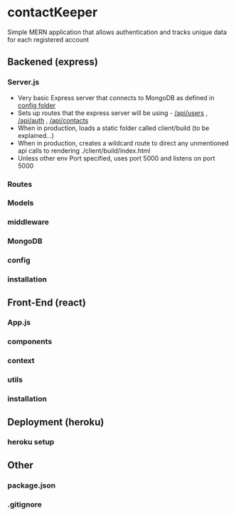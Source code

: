 # contactKeeper
Simple MERN application that allows authentication and tracks unique data for each registered account


## Backened (express)
### Server.js
- Very basic Express server that connects to MongoDB as defined in [config folder](/config/db.js)
- Sets up routes that the express server will be using - [/api/users](/routes/users) , [/api/auth](/routes/auth) , [/api/contacts](/routes/contacts)
- When in production, loads a static folder called client/build (to be explained...)
- When in production, creates a wildcard route to direct any unmentioned api calls to rendering ./client/build/index.html
- Unless other env Port specified, uses port 5000 and listens on port 5000
### Routes
### Models
### middleware
### MongoDB
### config
### installation

## Front-End (react)
### App.js
### components
### context
### utils
### installation

## Deployment (heroku)
### heroku setup
## Other
### package.json
### .gitignore
